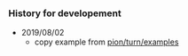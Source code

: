 ### History for developement


- 2019/08/02
    - copy example from [pion/turn/examples](https://github.com/pion/turn/examples)


